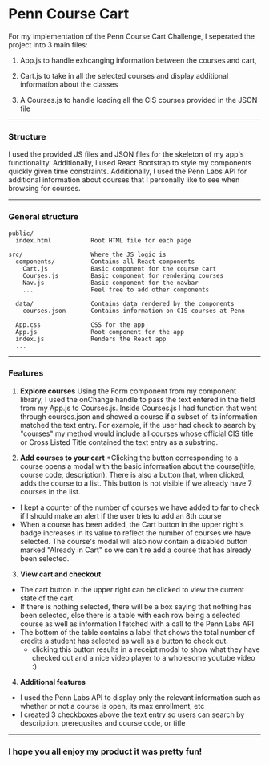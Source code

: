 # Penn Course Cart

For my implementation of the Penn Course Cart Challenge, I seperated the project into 3 main files: 

1. App.js to handle exhcanging information between the courses and cart, 

2. Cart.js to take in all the selected courses and display additional information about the classes 

3. A Courses.js to handle loading all the CIS courses provided in the JSON file 

--------------------

### Structure 

I used the provided JS files and JSON files for the skeleton of my app's functionality. Additionally, I used React Bootstrap to 
style my components quickly given time constraints. Additionally, I used the Penn Labs API for additional information about courses
that I personally like to see when browsing for courses. 


--------------------

### General structure

```
public/
  index.html           Root HTML file for each page

src/                   Where the JS logic is
  components/          Contains all React components
    Cart.js            Basic component for the course cart
    Courses.js         Basic component for rendering courses
    Nav.js             Basic component for the navbar
    ...                Feel free to add other components

  data/                Contains data rendered by the components
    courses.json       Contains information on CIS courses at Penn

  App.css              CSS for the app
  App.js               Root component for the app
  index.js             Renders the React app
  ...
```

--------------------

### Features

1. __Explore courses__
  Using the Form component from my component library, I used the onChange handle to pass the text entered in the field from my App.js to Courses.js. Inside Courses.js
  I had function that went through courses.json and showed a course if a subset of its information matched the text entry. For example, if the user had check to search 
  by "courses" my method would include all courses whose official CIS title or Cross Listed Title contained the text entry as a substring. 

2. __Add courses to your cart__
  *Clicking the button corresponding to a course opens a modal with the basic information about the course(title, course code, description). There is also a button 
  that, when clicked, adds the course to a list. This button is not visible if we already have 7 courses in the list. 
  * I kept a counter of the number of courses we have added to far to check if I should make an alert if the user tries to add an 8th course
  * When a course has been added, the Cart button in the upper right's badge increases in its value to reflect the number of courses we have selected. The course's modal
  will also now contain a disabled button marked "Already in Cart" so we can't re add a course that has already been selected. 

3. __View cart and checkout__
  * The cart button in the upper right can be clicked to view the current state of the cart. 
  * If there is nothing selected, there will be a box saying that nothing has been selected, else there is a table with each row being a selected course as well 
  as information I fetched with a call to the Penn Labs API 
  * The bottom of the table contains a label that shows the total number of credits a student has selected as well as a button to check out. 
    * clicking this button results in a receipt modal to show what they have checked out and a nice video player to a wholesome youtube video :) 

4. __Additional features__

  * I used the Penn Labs API to display only the relevant information such as whether or not a course is open, its max enrollment, etc 
  * I created 3 checkboxes above the text entry so users can search by description, prerequsites and course code, or title 

--------------------

### I hope you all enjoy my product it was pretty fun! 
